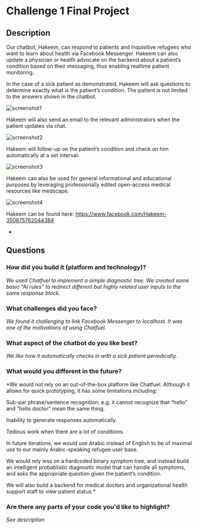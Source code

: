 # Challenge 1 Final Project

## Description

Our chatbot, Hakeem, can respond to patients and inquisitive refugees who want to learn about health via Facebook Messenger. Hakeem can also update a physician or health advocate on the backend about a patient’s condition based on their messaging, thus enabling realtime patient monitoring.

In the case of a sick patient as demonstrated, Hakeem will ask questions to determine exactly what is the patient’s condition. The patient is not limited to the answers shown in the chatbot.

![screenshot1](https://gitlab.refugeelearning.site/rla/Hikma/team-template/tree/master/challenge1/Screenshot1.png)


Hakeem will also send an email to the relevant administrators when the patient updates via chat.

![screenshot2](https://gitlab.refugeelearning.site/rla/Hikma/team-template/tree/master/challenge1/Screenshot2.png)


Hakeem will follow-up on the patient’s condition and check on him automatically at a set interval.

![screenshot3](https://gitlab.refugeelearning.site/rla/Hikma/team-template/tree/master/challenge1/Screenshot3.png) 


Hakeem can also be used for general informational and educational purposes by leveraging professionally edited open-access medical resources like medscape.

![screenshot4](https://gitlab.refugeelearning.site/rla/Hikma/team-template/tree/master/challenge1/Screenshot4.png) 


Hakeem can be found here: https://www.facebook.com/Hakeem-350875762044384

*




## Questions

### How did you build it (platform and technology)?


*We used Chatfuel to implement a simple diagnostic tree. We created some basic “AI rules” to redirect different but highly related user inputs to the same response block.*




### What challenges did you face?

*We found it challenging to link Facebook Messenger to localhost. It was one of the motivations of using Chatfuel.*



### What aspect of the chatbot do you like best? 

*We like how it automatically checks in with a sick patient periodically.*

### What would you different in the future? 

*We would not rely on an out-of-the-box platform like Chatfuel. Although it allows for quick prototyping, it has some limitations including:

Sub-par phrase/sentence recognition: e.g. it cannot recognize that “hello” and “hello doctor” mean the same thing.

Inability to generate responses automatically.

Tedious work when there are a lot of conditions.

In future iterations, we would use Arabic instead of English to be of maximal use to our mainly Arabic-speaking refugee user base.

We would rely less on a hardcoded binary symptom tree, and instead build an intelligent probablistic diagnostic model that can handle all symptoms, and asks the appropriate question given the patient’s condition.

We will also build a backend for medical doctors and organizational health support staff to view patient status.*


### Are there any parts of your code you'd like to highlight?

*See description*